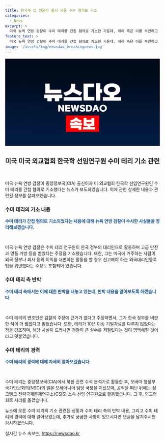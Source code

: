 ```yaml
---
title: 한국계 北 전문가 美서 뇌물 수수 혐의로 기소
categories:
  - News
excerpt: >
  미국 뉴욕 연방 검찰이 수미 테리를 간첩 혐의로 기소한 가운데, 테리 측은 이를 부인하고 근거 없다고 주장했다. 검찰은 테리가 한국 정부의 대리인으로 활동하며 혜택을 받았다고 주장했고, 테리는 이에 대해 미국 법에 따른 외국대리인등록법 위반 사항이라고 지적했다. 테리는 자신의 활동이 기밀자료를 다룬 적이 없으며, 검찰의 주장이 불필요하다고 주장했다.
feature_text: >
  미국 뉴욕 연방 검찰이 수미 테리를 간첩 혐의로 기소한 가운데, 테리 측은 이를 부인하고 근거 없다고 주장했다. 검찰은 테리가 한국 정부의 대리인으로 활동하며 혜택을 받았다고 주장했고, 테리는 이에 대해 미국 법에 따른 외국대리인등록법 위반 사항이라고 지적했다. 테리는 자신의 활동이 기밀자료를 다룬 적이 없으며, 검찰의 주장이 불필요하다고 주장했다.
image: '/assets/img/newsdao_breakingnews.jpg'
---
```


<p><img src="/assets/img/newsdao_breakingnews.jpg" alt="flaretime 속보" /></p>

<h2 data-ke-size="size26">미국 미국 외교협회 한국학 선임연구원 수미 테리 기소 관련</h2>

<p data-ke-size="size16">&nbsp;</p>

<p>미국 뉴욕 연방 검찰이 중앙정보국(CIA) 출신이자 미 외교협회 한국학 선임연구원인 수미 테리를 간첩 혐의로 기소했다는 뉴스가 보도되었습니다. 이에 관한 상세한 내용과 관련된 정보를 살펴보겠습니다.</p>

<h3>수미 테리의 기소 내용</h3>

<p><b><span style="color: #1a5490;">수미 테리가 간첩 혐의로 기소되었다는 내용에 대해 뉴욕 연방 검찰이 수사한 사실들을 정리해보겠습니다.</span></b></p>

<p data-ke-size="size16">&nbsp;</p>

<p>미국 뉴욕 연방 검찰은 수미 테리 연구원이 한국 정부의 대리인으로 활동하며 고급 만찬과 명품 가방 등을 받았다는 주장을 기소했습니다. 또한, 그는 미국에 거주하는 사람이 외국 정부나 회사 등의 이익을 대변하는 활동을 할 경우 신고해야 하는 외국대리인등록법을 위반했다는 주장도 포함되어 있습니다.</p>

<h3>수미 테리 측 반박</h3>

<p><b><span style="color: #1a5490;">수미 테리 측에서는 이에 대한 반박을 내놓고 있는데, 반박 내용을 알아보도록 하겠습니다.</span></b></p>

<p data-ke-size="size16">&nbsp;</p>

<p>수미 테리의 변호인은 검찰의 주장에 근거가 없다고 주장하면서, 그가 한국 정부를 비판한 적이 더 많았다고 밝혔습니다. 또한, 테리가 10년 이상 기밀자료를 다루지 않았다는 점을 강조하며, 해당 사실이 드러나면 검찰이 큰 실수를 저질렀다는 것이 명백해질 것이라고 덧붙였습니다.</p>

<h3>수미 테리의 경력</h3>

<p><b><span style="color: #1a5490;">수미 테리의 경력에 대해 자세히 알아보겠습니다.</span></b></p>

<p data-ke-size="size16">&nbsp;</p>

<p>수미 테리는 중앙정보국(CIA)에서 북한 관련 수석 분석가로 활동한 후, 오바마 행정부 국가안보회의(NSC)의 일본·오세아니아 담당 국장을 지냈으며, 공직을 떠난 뒤에는 싱크탱크 전략국제문제연구소(CSIS) 소속 선임 연구원으로 활동했습니다. 그 후, 외교협회로 자리를 옮겼습니다.</p>

<p>뉴스에 오른 수미 테리의 기소 관련된 상황과 수미 테리 측의 반박 내용, 그리고 수미 테리의 경력에 대해 알아보았는데, 추가로 궁금한 사항이 있으시다면 댓글을 남겨주시면 감사하겠습니다.</p></p>
실시간 뉴스 속보는, <a href="https://newsdao.kr" rel="dofollow">https://newsdao.kr</a>


